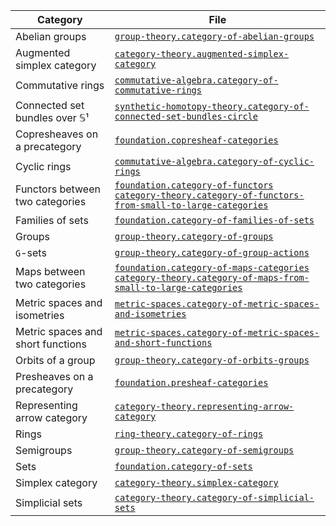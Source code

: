 | Category                          | File                                                                                                                                                                                                                          |
| --------------------------------- | ----------------------------------------------------------------------------------------------------------------------------------------------------------------------------------------------------------------------------- |
| Abelian groups                    | [`group-theory.category-of-abelian-groups`](group-theory.category-of-abelian-groups.md)                                                                                                                                       |
| Augmented simplex category        | [`category-theory.augmented-simplex-category`](category-theory.augmented-simplex-category.md)                                                                                                                                 |
| Commutative rings                 | [`commutative-algebra.category-of-commutative-rings`](commutative-algebra.category-of-commutative-rings.md)                                                                                                                   |
| Connected set bundles over 𝕊¹     | [`synthetic-homotopy-theory.category-of-connected-set-bundles-circle`](synthetic-homotopy-theory.category-of-connected-set-bundles-circle.md)                                                                                 |
| Copresheaves on a precategory     | [`foundation.copresheaf-categories`](foundation.copresheaf-categories.md)                                                                                                                                                     |
| Cyclic rings                      | [`commutative-algebra.category-of-cyclic-rings`](commutative-algebra.category-of-cyclic-rings.md)                                                                                                                             |
| Functors between two categories   | [`foundation.category-of-functors`](foundation.category-of-functors.md) [`category-theory.category-of-functors-from-small-to-large-categories`](category-theory.category-of-functors-from-small-to-large-categories.md)       |
| Families of sets                  | [`foundation.category-of-families-of-sets`](foundation.category-of-families-of-sets.md)                                                                                                                                       |
| Groups                            | [`group-theory.category-of-groups`](group-theory.category-of-groups.md)                                                                                                                                                       |
| `G`-sets                          | [`group-theory.category-of-group-actions`](group-theory.category-of-group-actions.md)                                                                                                                                         |
| Maps between two categories       | [`foundation.category-of-maps-categories`](foundation.category-of-maps-categories.md) [`category-theory.category-of-maps-from-small-to-large-categories`](category-theory.category-of-maps-from-small-to-large-categories.md) |
| Metric spaces and isometries      | [`metric-spaces.category-of-metric-spaces-and-isometries`](metric-spaces.category-of-metric-spaces-and-isometries.md)                                                                                                         |
| Metric spaces and short functions | [`metric-spaces.category-of-metric-spaces-and-short-functions`](metric-spaces.category-of-metric-spaces-and-short-functions.md)                                                                                               |
| Orbits of a group                 | [`group-theory.category-of-orbits-groups`](group-theory.category-of-orbits-groups.md)                                                                                                                                         |
| Presheaves on a precategory       | [`foundation.presheaf-categories`](foundation.presheaf-categories.md)                                                                                                                                                         |
| Representing arrow category       | [`category-theory.representing-arrow-category`](category-theory.representing-arrow-category.md)                                                                                                                               |
| Rings                             | [`ring-theory.category-of-rings`](ring-theory.category-of-rings.md)                                                                                                                                                           |
| Semigroups                        | [`group-theory.category-of-semigroups`](group-theory.category-of-semigroups.md)                                                                                                                                               |
| Sets                              | [`foundation.category-of-sets`](foundation.category-of-sets.md)                                                                                                                                                               |
| Simplex category                  | [`category-theory.simplex-category`](category-theory.simplex-category.md)                                                                                                                                                     |
| Simplicial sets                   | [`category-theory.category-of-simplicial-sets`](category-theory.category-of-simplicial-sets.md)                                                                                                                               |
